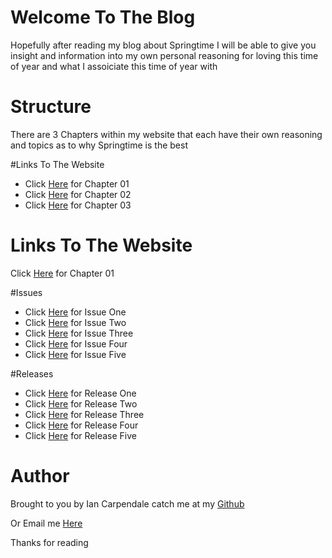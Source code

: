 # Welcome To The Blog

Hopefully after reading my blog about Springtime I will be able
to give you insight and information into my own personal 
reasoning for loving this time of year and what I assoiciate this time of 
year with

# Structure

There are 3 Chapters within my website that each have their own
reasoning and topics as to why Springtime is the best

#Links To The Website
- Click [Here](https://b00099416.github.io/github-story-2019/Chapter01.html) for Chapter 01
- Click [Here](https://b00099416.github.io/github-story-2019/Chapter02.html) for Chapter 02
- Click [Here](https://b00099416.github.io/github-story-2019/Chapter03.html) for Chapter 03

# Links To The Website

Click [Here](https://b00099416.github.io/github-story-2019/Chapter01.html) for Chapter 01

#Issues
- Click [Here](https://github.com/B00099416/github-story-2019/issues/1) for Issue One
- Click [Here](https://github.com/B00099416/github-story-2019/issues/2) for Issue Two
- Click [Here](https://github.com/B00099416/github-story-2019/issues/3) for Issue Three
- Click [Here](https://github.com/B00099416/github-story-2019/issues/4) for Issue Four
- Click [Here](https://github.com/B00099416/github-story-2019/issues/5) for Issue Five

#Releases

- Click [Here](https://github.com/B00099416/github-story-2019/releases/tag/Chap1) for Release One
- Click [Here](https://github.com/B00099416/github-story-2019/releases/tag/Chap2) for Release Two
- Click [Here](https://github.com/B00099416/github-story-2019/releases/tag/Chap3) for Release Three
- Click [Here](https://github.com/B00099416/github-story-2019/releases/tag/Final) for Release Four
- Click [Here](https://github.com/B00099416/github-story-2019/releases/tag/Alt) for Release Five

# Author

Brought to you by Ian Carpendale catch me at my [Github](https://github.com/B00099416)

Or Email me [Here](mailto:b00100201@student.itb.ie)

Thanks for reading
